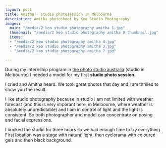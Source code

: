 ```yaml
---
layout: post
title: Amitha - studio photosession in Melbourne
description: Amitha photoshoot by Keo Studio Photography
images:
  main: "/media/2 keo studio photography amitha 1.jpg"
  thumbnail: "/media/2 keo studio photography amitha 0 thumbnail.jpg"
  items:
  - "/media/2 keo studio photography amitha 4.jpg"
  - "/media/2 keo studio photography amitha 3.jpg"
  - "/media/2 keo studio photography amitha 2.jpg"

---
```

During my internship program in [the photo studio australia](https://thephotostudio.com.au/) (studio in Melbourne) I needed a model for my first **studio photo session**. 

I cried and Amitha heard. We took great photos that day and I am thrilled to show you the result. 

I like studio photography because in studio I am not limited with weather forecast (and this is very imporant here, in Melbourne, where weather is absolutely unpredictable) and I am in control of light and the light is consistent. So both photographer and model can concentrate on posing and facial expressions.

I booked the studio for three hours so we had enough time to try everything. First location was a stage with natural light, then cyclorama with coloured gels and then black background.